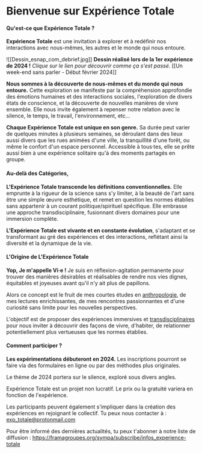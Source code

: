 
# Bienvenue sur Expérience Totale
#### **Qu'est-ce que Expérience Totale ?**

**Expérience Totale** est une invitation à explorer et à redéfinir nos interactions avec nous-mêmes, les autres et le monde qui nous entoure.

![[Dessin_esnap_com_debrief.jpg]]
**Dessin réalisé lors de la 1er expérience de 2024 !**
*Clique sur le lien pour découvrir comme ça s'est passé.* [[Un week-end sans parler - Début février 2024]]

**Nous sommes à la découverte de nous-mêmes et du monde qui nous entoure.** Cette exploration se manifeste par la compréhension approfondie des émotions humaines et des interactions sociales, l'exploration de divers états de conscience, et la découverte de nouvelles manières de vivre ensemble. Elle nous invite également à repenser notre relation avec le silence, le temps, le travail, l'environnement, etc...


**Chaque Expérience Totale est unique en son genre.** Sa durée peut varier de quelques minutes à plusieurs semaines, se déroulant dans des lieux aussi divers que les rues animées d'une ville, la tranquillité d'une forêt, ou même le confort d'un espace personnel. Accessible à tous·tes, elle se prête aussi bien à une expérience solitaire qu'à des moments partagés en groupe.

#### **Au-delà des Catégories,**

**L'Expérience Totale transcende les définitions conventionnelles.** Elle emprunte à la rigueur de la science sans s'y limiter, à la beauté de l'art sans être une simple œuvre esthétique, et remet en question les normes établies sans appartenir à un courant politique/spirituel spécifique. Elle embrasse une approche transdisciplinaire, fusionnant divers domaines pour une immersion complète.


**L'Expérience Totale est vivante et en constante évolution**, s'adaptant et se transformant au gré des expériences et des interactions, reflétant ainsi la diversité et la dynamique de la vie.

#### **L'Origine de L'Expérience Totale**

**Yop, Je m'appelle Vi·e !** Je suis en réflexion-agitation permanente pour trouver des manières désirables et réalisables de rendre nos vies dignes, équitables et joyeuses avant qu'il n'y ait plus de papillons.

Alors ce concept est le fruit de mes courtes études en [anthropologie](https://fr.wikipedia.org/wiki/Anthropologie), de mes lectures enrichissantes, de mes rencontres passionnantes et d'une curiosité sans limite pour les nouvelles perspectives. 

L'objectif est de proposer des expériences immersives et [transdisciplinaires](https://fr.wikipedia.org/wiki/Transdisciplinarit%C3%A9) pour nous inviter à découvrir des façons de vivre, d'habiter, de relationner potentiellement plus vertueuses que les normes établies.

#### Comment participer ? 

**Les expérimentations débuteront en 2024.** Les inscriptions pourront se faire via des formulaires en ligne ou par des méthodes plus originales.

Le thème de 2024 portera sur le silence, exploré sous divers angles.

Expérience Totale est un projet non lucratif. Le prix ou la gratuité variera en fonction de l'expérience.

Les participants peuvent également s'impliquer dans la création des expériences en rejoignant le collectif. Tu peux nous contacter à : [exp_totale@protonmail.com](mailto:exp_totale@protonmail.com)

Pour être informé des dernières actualités, tu peux t'abonner à notre liste de diffusion :
https://framagroupes.org/sympa/subscribe/infos_experience-totale
